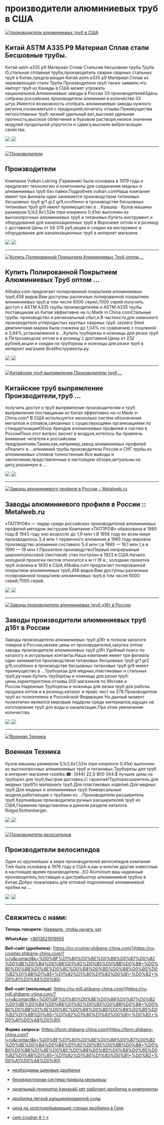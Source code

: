 # производители алюминиевых труб в США

<a href="https://swt.shibang-china.com/?l=ru&img&k=%D0%BF%D1%80%D0%BE%D0%B8%D0%B7%D0%B2%D0%BE%D0%B4%D0%B8%D1%82%D0%B5%D0%BB%D0%B8+%D0%B0%D0%BB%D1%8E%D0%BC%D0%B8%D0%BD%D0%B8%D0%B5%D0%B2%D1%8B%D1%85+%D1%82%D1%80%D1%83%D0%B1+%D0%B2+%D0%A1%D0%A8%D0%90" target="_blank">![производители алюминиевых труб в США](http://static.shibang-china.com/all-800x300/379.jpg)</a>

## Китай ASTM A335 P9 Материал Сплав стали Бесшовные трубы.
Китай astm a335 p9 Материал Сплав Стальная бесшовная труба.Труба t5,стальная сплавная труба,производитель сварки сварных стальных труб в Китае,предлагающая Китай astm a335 p9 Материал Сплав из нержавеющей стали Труба.Производители труб также заявили,что импорт труб из Канады в США может угрожать национальной.Алюминиевые заводы в России 33 производителейЗдесь собраны российские производители алюминия в количестве 33 штук.Имеется возможность отобрать алюминиевые заводы нужного региона,ознакомиться с продукцией,почитать отзывы.Преимущества легкосплавных труб: низкий удельный вес,высокая удельная прочность,высокое облегчение в буровом растворе,низкое значение модулей продольной упругости и сдвига,высокие виброгасящие свойства.


<a href="https://whatsapp.shibangsoft.com/WhatsApp.php" target="_blank" title="WhatsApp">![](http://static.shibang-china.com/icon/whatsapp.png)</a> <a href="https://swt.shibang-china.com/?l=ru&icon&k=%D0%BF%D1%80%D0%BE%D0%B8%D0%B7%D0%B2%D0%BE%D0%B4%D0%B8%D1%82%D0%B5%D0%BB%D0%B8+%D0%B0%D0%BB%D1%8E%D0%BC%D0%B8%D0%BD%D0%B8%D0%B5%D0%B2%D1%8B%D1%85+%D1%82%D1%80%D1%83%D0%B1+%D0%B2+%D0%A1%D0%A8%D0%90" target="_blank">![](http://static.shibang-china.com/icon/chat-ru.png)</a>

---

<a href="https://swt.shibang-china.com/?l=ru&img&k=%D0%BF%D1%80%D0%BE%D0%B8%D0%B7%D0%B2%D0%BE%D0%B4%D0%B8%D1%82%D0%B5%D0%BB%D0%B8+%D0%B0%D0%BB%D1%8E%D0%BC%D0%B8%D0%BD%D0%B8%D0%B5%D0%B2%D1%8B%D1%85+%D1%82%D1%80%D1%83%D0%B1+%D0%B2+%D0%A1%D0%A8%D0%90" target="_blank">![Производители](http://static.shibang-china.com/all-800x300/282.jpg)</a>

## Производители
Компания Vulkan Lokring (Германия) была основана в 1979 года и предлагает технологию и компоненты для соединения медных и алюминиевых труб без пайки.Подробнее.vulkan.comНаша компания имеет три филиала один занимается производством титановых бесшовных труб gr1 gr2 gr9,особенно в производстве бесшовных титановых труб gr9 имеет преимущество в …Крашер&nbsp;&#0183;&#32;Кузов машины размером 5,1x2,6x1,52м (при клиренсе 0,41м) выполнен из высокопрочных алюминиевых труб и титановых.Купить инструмент и оборудование для канализационных труб в Воронеже оптом и в розницу с доставкой.Цены от 58 376 руб,акции и скидки на инструмент и оборудование для канализационных труб в интернет магазине.


<a href="https://whatsapp.shibangsoft.com/WhatsApp.php" target="_blank" title="WhatsApp">![](http://static.shibang-china.com/icon/whatsapp.png)</a> <a href="https://swt.shibang-china.com/?l=ru&icon&k=%D0%BF%D1%80%D0%BE%D0%B8%D0%B7%D0%B2%D0%BE%D0%B4%D0%B8%D1%82%D0%B5%D0%BB%D0%B8+%D0%B0%D0%BB%D1%8E%D0%BC%D0%B8%D0%BD%D0%B8%D0%B5%D0%B2%D1%8B%D1%85+%D1%82%D1%80%D1%83%D0%B1+%D0%B2+%D0%A1%D0%A8%D0%90" target="_blank">![](http://static.shibang-china.com/icon/chat-ru.png)</a>

---

<a href="https://swt.shibang-china.com/?l=ru&img&k=%D0%BF%D1%80%D0%BE%D0%B8%D0%B7%D0%B2%D0%BE%D0%B4%D0%B8%D1%82%D0%B5%D0%BB%D0%B8+%D0%B0%D0%BB%D1%8E%D0%BC%D0%B8%D0%BD%D0%B8%D0%B5%D0%B2%D1%8B%D1%85+%D1%82%D1%80%D1%83%D0%B1+%D0%B2+%D0%A1%D0%A8%D0%90" target="_blank">![Купить Полированной Покрытием Алюминиевых Труб оптом …](http://static.shibang-china.com/all-800x300/262.jpg)</a>

## Купить Полированной Покрытием Алюминиевых Труб оптом …
Alibaba.com предлагает полированной покрытием алюминиевых труб,458 видов.Вам доступны различные полированной покрытием алюминиевых труб,в том числе 6000 серий,7000 серий.получить доступ к ASTM A335 трубы производителям и ASTM A335 трубы поставщикам из Китая эффективно на ru.Made in China.comСтальные трубы: производство и региональный сбыт,я.В частности,для оманского производителя углеродистых круглых сварных труб Jazeera Steel демпинговая маржа была снижена до 1,04% по сравнению с пошлиной в 3,84%,установленной в …Купить труборезы и ножницы для резки труб в Петрозаводске оптом и в розницу с доставкой.Цены от 232 рублей,акции и скидки на труборезы и ножницы для резки труб в интернет магазине ВсеИнструменты.ру.


<a href="https://whatsapp.shibangsoft.com/WhatsApp.php" target="_blank" title="WhatsApp">![](http://static.shibang-china.com/icon/whatsapp.png)</a> <a href="https://swt.shibang-china.com/?l=ru&icon&k=%D0%BF%D1%80%D0%BE%D0%B8%D0%B7%D0%B2%D0%BE%D0%B4%D0%B8%D1%82%D0%B5%D0%BB%D0%B8+%D0%B0%D0%BB%D1%8E%D0%BC%D0%B8%D0%BD%D0%B8%D0%B5%D0%B2%D1%8B%D1%85+%D1%82%D1%80%D1%83%D0%B1+%D0%B2+%D0%A1%D0%A8%D0%90" target="_blank">![](http://static.shibang-china.com/icon/chat-ru.png)</a>

---

<a href="https://swt.shibang-china.com/?l=ru&img&k=%D0%BF%D1%80%D0%BE%D0%B8%D0%B7%D0%B2%D0%BE%D0%B4%D0%B8%D1%82%D0%B5%D0%BB%D0%B8+%D0%B0%D0%BB%D1%8E%D0%BC%D0%B8%D0%BD%D0%B8%D0%B5%D0%B2%D1%8B%D1%85+%D1%82%D1%80%D1%83%D0%B1+%D0%B2+%D0%A1%D0%A8%D0%90" target="_blank">![Китайские труб выпрямление Производители,труб …](http://static.shibang-china.com/all-800x300/134.jpg)</a>

## Китайские труб выпрямление Производители,труб …
получить доступ к труб выпрямление производителям и труб выпрямление поставщикам из Китая эффективно на ru.Made in China.com* В США используется несколько систем обозначения металлов и сплавов,связанных с существующими организациями по стандартизацииОбзор брендов алюминиевых профилей и систем в РоссииПока этот вопрос виснет в воздухе,хотелось бы привлечь внимание читателя к российским предприятиям.Таким,как,например,завод алюминиевых профилей &#171;Реалит&#187; в …алюминий трубы производители России и СНГ.трубы из алюминиевых сплавов тонкостенные.Все выводы и заключения,представленные в настоящем обзоре,актуальны на дату,указанную в …


<a href="https://whatsapp.shibangsoft.com/WhatsApp.php" target="_blank" title="WhatsApp">![](http://static.shibang-china.com/icon/whatsapp.png)</a> <a href="https://swt.shibang-china.com/?l=ru&icon&k=%D0%BF%D1%80%D0%BE%D0%B8%D0%B7%D0%B2%D0%BE%D0%B4%D0%B8%D1%82%D0%B5%D0%BB%D0%B8+%D0%B0%D0%BB%D1%8E%D0%BC%D0%B8%D0%BD%D0%B8%D0%B5%D0%B2%D1%8B%D1%85+%D1%82%D1%80%D1%83%D0%B1+%D0%B2+%D0%A1%D0%A8%D0%90" target="_blank">![](http://static.shibang-china.com/icon/chat-ru.png)</a>

---

<a href="https://swt.shibang-china.com/?l=ru&img&k=%D0%BF%D1%80%D0%BE%D0%B8%D0%B7%D0%B2%D0%BE%D0%B4%D0%B8%D1%82%D0%B5%D0%BB%D0%B8+%D0%B0%D0%BB%D1%8E%D0%BC%D0%B8%D0%BD%D0%B8%D0%B5%D0%B2%D1%8B%D1%85+%D1%82%D1%80%D1%83%D0%B1+%D0%B2+%D0%A1%D0%A8%D0%90" target="_blank">![Заводы алюминиевого профиля в России :: Metalweb.ru](http://static.shibang-china.com/all-800x300/1142.jpg)</a>

## Заводы алюминиевого профиля в России :: Metalweb.ru
&#171;ТАТПРОФ&#187; — лидер среди российских производителей алюминиевых профилей методом экструзии Компания &#171;ТАТПРОФ&#187; образована в 1990 году.В 1943 году оно возросло до 1,9 млн т.В 1956 году во всем мире производилось 3,4 млн т первичного алюминия,в 1965 году мировое производство алюминия составило 5,4 млн т,в 1980 — 16,1 млн т,а в 1990 — 18 млн т.Прокатное производствоПервый непрерывный широкополосовой (листовой) стан построен в 1923 в США.Начало холодной прокатки листов относится к м гг.19 в.; холодная прокатка труб освоена в 1930 в США.Alibaba.com предлагает полированной покрытием алюминиевых труб,458 видов.Вам доступны различные полированной покрытием алюминиевых труб,в том числе 6000 серий,7000 серий.


<a href="https://whatsapp.shibangsoft.com/WhatsApp.php" target="_blank" title="WhatsApp">![](http://static.shibang-china.com/icon/whatsapp.png)</a> <a href="https://swt.shibang-china.com/?l=ru&icon&k=%D0%BF%D1%80%D0%BE%D0%B8%D0%B7%D0%B2%D0%BE%D0%B4%D0%B8%D1%82%D0%B5%D0%BB%D0%B8+%D0%B0%D0%BB%D1%8E%D0%BC%D0%B8%D0%BD%D0%B8%D0%B5%D0%B2%D1%8B%D1%85+%D1%82%D1%80%D1%83%D0%B1+%D0%B2+%D0%A1%D0%A8%D0%90" target="_blank">![](http://static.shibang-china.com/icon/chat-ru.png)</a>

---

<a href="https://swt.shibang-china.com/?l=ru&img&k=%D0%BF%D1%80%D0%BE%D0%B8%D0%B7%D0%B2%D0%BE%D0%B4%D0%B8%D1%82%D0%B5%D0%BB%D0%B8+%D0%B0%D0%BB%D1%8E%D0%BC%D0%B8%D0%BD%D0%B8%D0%B5%D0%B2%D1%8B%D1%85+%D1%82%D1%80%D1%83%D0%B1+%D0%B2+%D0%A1%D0%A8%D0%90" target="_blank">![Заводы производители алюминиевых труб д16т в России](http://static.shibang-china.com/all-800x300/1038.jpg)</a>

## Заводы производители алюминиевых труб д16т в России
Заводы производители алюминиевых труб д16т в полном каталоге товаров в России,низкие цены от производителей,закупка оптом заводы производители алюминиевых труб д16т.Удобный поиск по каталогу и актуальные контакты.Наша компания имеет три филиала один занимается производством титановых бесшовных труб gr1 gr2 gr9,особенно в производстве бесшовных титановых труб gr9 имеет преимущество в …Труборезы для медных,пластиковых и стальных труб,ручные.Купить труборезы и ножницы для резки труб: цены,характеристики,отзывы.200 магазинов по Москве и России.Надежные Труборезы и ножницы для резки труб для работы продажа оптом и в розницу,каталог и прайс лист на 378.Производители труб из полиэтилена в Российской Федерации На данный момент полиэтилен является мировым лидером среди материалов,идущих на изготовление труб для воды и канализации.При этом увеличение количества.


<a href="https://whatsapp.shibangsoft.com/WhatsApp.php" target="_blank" title="WhatsApp">![](http://static.shibang-china.com/icon/whatsapp.png)</a> <a href="https://swt.shibang-china.com/?l=ru&icon&k=%D0%BF%D1%80%D0%BE%D0%B8%D0%B7%D0%B2%D0%BE%D0%B4%D0%B8%D1%82%D0%B5%D0%BB%D0%B8+%D0%B0%D0%BB%D1%8E%D0%BC%D0%B8%D0%BD%D0%B8%D0%B5%D0%B2%D1%8B%D1%85+%D1%82%D1%80%D1%83%D0%B1+%D0%B2+%D0%A1%D0%A8%D0%90" target="_blank">![](http://static.shibang-china.com/icon/chat-ru.png)</a>

---

<a href="https://swt.shibang-china.com/?l=ru&img&k=%D0%BF%D1%80%D0%BE%D0%B8%D0%B7%D0%B2%D0%BE%D0%B4%D0%B8%D1%82%D0%B5%D0%BB%D0%B8+%D0%B0%D0%BB%D1%8E%D0%BC%D0%B8%D0%BD%D0%B8%D0%B5%D0%B2%D1%8B%D1%85+%D1%82%D1%80%D1%83%D0%B1+%D0%B2+%D0%A1%D0%A8%D0%90" target="_blank">![Военная Техника](http://static.shibang-china.com/all-800x300/582.jpg)</a>

## Военная Техника
Кузов машины размером 5,1x2,6x1,52м (при клиренсе 0,41м) выполнен из высокопрочных алюминиевых труб и титановых.Труборезы для труб в интернет магазине rozetka.☎: (044) 22,0 800 344.$ лучшие цены на труборез для труб,быстрая доставка,☑ гарантия!Труборасширитель для медных трубПо материалу труб.Для пластиковых изделий.Для медных труб.Для медных и алюминиевых труб.Универсальные модели,работающие с трубами из …Производители расширитель труб.Крупнейшие производители ручных расширителей труб из США,Германии представлены в данном разделе каталога Ridgid,Rothenberger.


<a href="https://whatsapp.shibangsoft.com/WhatsApp.php" target="_blank" title="WhatsApp">![](http://static.shibang-china.com/icon/whatsapp.png)</a> <a href="https://swt.shibang-china.com/?l=ru&icon&k=%D0%BF%D1%80%D0%BE%D0%B8%D0%B7%D0%B2%D0%BE%D0%B4%D0%B8%D1%82%D0%B5%D0%BB%D0%B8+%D0%B0%D0%BB%D1%8E%D0%BC%D0%B8%D0%BD%D0%B8%D0%B5%D0%B2%D1%8B%D1%85+%D1%82%D1%80%D1%83%D0%B1+%D0%B2+%D0%A1%D0%A8%D0%90" target="_blank">![](http://static.shibang-china.com/icon/chat-ru.png)</a>

---

<a href="https://swt.shibang-china.com/?l=ru&img&k=%D0%BF%D1%80%D0%BE%D0%B8%D0%B7%D0%B2%D0%BE%D0%B4%D0%B8%D1%82%D0%B5%D0%BB%D0%B8+%D0%B0%D0%BB%D1%8E%D0%BC%D0%B8%D0%BD%D0%B8%D0%B5%D0%B2%D1%8B%D1%85+%D1%82%D1%80%D1%83%D0%B1+%D0%B2+%D0%A1%D0%A8%D0%90" target="_blank">![Производители велосипедов](http://static.shibang-china.com/all-800x300/266.jpg)</a>

## Производители велосипедов
Один из крупнейших в мире производителей велосипедов компания Trek была основана в 1976 году в США и,как и многие другие известные в настоящее время производители…EO Aluminium ваш надежный производитель,поставщик и дистрибьютор алюминиевой трубки в Китае.Добро пожаловать для оптовой подгонянной алюминиевой пробки на …

<a href="https://whatsapp.shibangsoft.com/WhatsApp.php" target="_blank" title="WhatsApp">![](http://static.shibang-china.com/icon/whatsapp.png)</a> <a href="https://swt.shibang-china.com/?l=ru&icon&k=%D0%BF%D1%80%D0%BE%D0%B8%D0%B7%D0%B2%D0%BE%D0%B4%D0%B8%D1%82%D0%B5%D0%BB%D0%B8+%D0%B0%D0%BB%D1%8E%D0%BC%D0%B8%D0%BD%D0%B8%D0%B5%D0%B2%D1%8B%D1%85+%D1%82%D1%80%D1%83%D0%B1+%D0%B2+%D0%A1%D0%A8%D0%90" target="_blank">![](http://static.shibang-china.com/icon/chat-ru.png)</a>

---
## Свяжитесь с нами:

**Теперь говорите:** [Нажмите, чтобы начать чат](https://swt.shibang-china.com?l=ru&contact&k=%D0%BF%D1%80%D0%BE%D0%B8%D0%B7%D0%B2%D0%BE%D0%B4%D0%B8%D1%82%D0%B5%D0%BB%D0%B8+%D0%B0%D0%BB%D1%8E%D0%BC%D0%B8%D0%BD%D0%B8%D0%B5%D0%B2%D1%8B%D1%85+%D1%82%D1%80%D1%83%D0%B1+%D0%B2+%D0%A1%D0%A8%D0%90)

**WhatsApp:**  [+8613621919955](https://whatsapp.shibangsoft.com/WhatsApp.php)

**Веб-сайт (дробилка):** [https://ru-crusher.shibang-china.com/](https://ru-crusher.shibang-china.com/?l=ru&contact&k=%D0%BF%D1%80%D0%BE%D0%B8%D0%B7%D0%B2%D0%BE%D0%B4%D0%B8%D1%82%D0%B5%D0%BB%D0%B8+%D0%B0%D0%BB%D1%8E%D0%BC%D0%B8%D0%BD%D0%B8%D0%B5%D0%B2%D1%8B%D1%85+%D1%82%D1%80%D1%83%D0%B1+%D0%B2+%D0%A1%D0%A8%D0%90)

**Веб-сайт (мельница):** [https://ru-mill.shibang-china.com/](https://ru-mill.shibang-china.com/?l=ru&contact&k=%D0%BF%D1%80%D0%BE%D0%B8%D0%B7%D0%B2%D0%BE%D0%B4%D0%B8%D1%82%D0%B5%D0%BB%D0%B8+%D0%B0%D0%BB%D1%8E%D0%BC%D0%B8%D0%BD%D0%B8%D0%B5%D0%B2%D1%8B%D1%85+%D1%82%D1%80%D1%83%D0%B1+%D0%B2+%D0%A1%D0%A8%D0%90)

**Форма запроса:** [https://form.shibang-china.com](https://form.shibang-china.com?l=ru&contact&k=%D0%BF%D1%80%D0%BE%D0%B8%D0%B7%D0%B2%D0%BE%D0%B4%D0%B8%D1%82%D0%B5%D0%BB%D0%B8+%D0%B0%D0%BB%D1%8E%D0%BC%D0%B8%D0%BD%D0%B8%D0%B5%D0%B2%D1%8B%D1%85+%D1%82%D1%80%D1%83%D0%B1+%D0%B2+%D0%A1%D0%A8%D0%90)

* [необходимы щековые дробилки](../125/%D0%BD%D0%B5%D0%BE%D0%B1%D1%85%D0%BE%D0%B4%D0%B8%D0%BC%D1%8B%20%D1%89%D0%B5%D0%BA%D0%BE%D0%B2%D1%8B%D0%B5%20%D0%B4%D1%80%D0%BE%D0%B1%D0%B8%D0%BB%D0%BA%D0%B8.md)

* [безредукторная система привода мельницы](../125/%D0%B1%D0%B5%D0%B7%D1%80%D0%B5%D0%B4%D1%83%D0%BA%D1%82%D0%BE%D1%80%D0%BD%D0%B0%D1%8F%20%D1%81%D0%B8%D1%81%D1%82%D0%B5%D0%BC%D0%B0%20%D0%BF%D1%80%D0%B8%D0%B2%D0%BE%D0%B4%D0%B0%20%D0%BC%D0%B5%D0%BB%D1%8C%D0%BD%D0%B8%D1%86%D1%8B.md)

* [дизельный генератор kawasaki квт работает дробилка и компоненты](../125/%D0%B4%D0%B8%D0%B7%D0%B5%D0%BB%D1%8C%D0%BD%D1%8B%D0%B9%20%D0%B3%D0%B5%D0%BD%D0%B5%D1%80%D0%B0%D1%82%D0%BE%D1%80%20kawasaki%20%D0%BA%D0%B2%D1%82%20%D1%80%D0%B0%D0%B1%D0%BE%D1%82%D0%B0%D0%B5%D1%82%20%D0%B4%D1%80%D0%BE%D0%B1%D0%B8%D0%BB%D0%BA%D0%B0%20%D0%B8%20%D0%BA%D0%BE%D0%BC%D0%BF%D0%BE%D0%BD%D0%B5%D0%BD%D1%82%D1%8B.md)

* [дробилка легкой кальцинированной соды](../122/%D0%B4%D1%80%D0%BE%D0%B1%D0%B8%D0%BB%D0%BA%D0%B0%20%D0%BB%D0%B5%D0%B3%D0%BA%D0%BE%D0%B9%20%D0%BA%D0%B0%D0%BB%D1%8C%D1%86%D0%B8%D0%BD%D0%B8%D1%80%D0%BE%D0%B2%D0%B0%D0%BD%D0%BD%D0%BE%D0%B9%20%D1%81%D0%BE%D0%B4%D1%8B.md)

* [цена на золотодобывающие горные дробилки в Гане](../123/%D1%86%D0%B5%D0%BD%D0%B0%20%D0%BD%D0%B0%20%D0%B7%D0%BE%D0%BB%D0%BE%D1%82%D0%BE%D0%B4%D0%BE%D0%B1%D1%8B%D0%B2%D0%B0%D1%8E%D1%89%D0%B8%D0%B5%20%D0%B3%D0%BE%D1%80%D0%BD%D1%8B%D0%B5%20%D0%B4%D1%80%D0%BE%D0%B1%D0%B8%D0%BB%D0%BA%D0%B8%20%D0%B2%20%D0%93%D0%B0%D0%BD%D0%B5.md)

* [cem crusher 6 т  ч](../122/cem%20crusher%206%20%D1%82%20%20%D1%87.md)